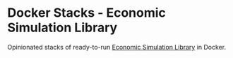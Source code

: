 # Docker Stacks - Economic Simulation Library

Opinionated stacks of ready-to-run [Economic Simulation Library](https://github.com/EconomicSL) in Docker.
